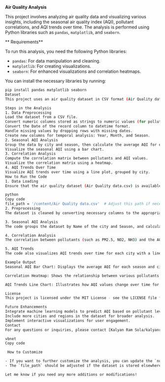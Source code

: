 **Air Quality Analysis**

This project involves analyzing air quality data and visualizing various insights, including the seasonal air quality index (AQI), pollutant correlations, and AQI trends over time. The analysis is performed using Python libraries such as `pandas`, `matplotlib`, and `seaborn`.

** Requirements**

To run this analysis, you need the following Python libraries:

- `pandas`: For data manipulation and cleaning.
- `matplotlib`: For creating visualizations.
- `seaborn`: For enhanced visualizations and correlation heatmaps.

You can install the necessary libraries by running:

```bash
pip install pandas matplotlib seaborn
Dataset
This project uses an air quality dataset in CSV format (Air Quality data.csv). The dataset includes columns such as pollutant levels (e.g., PM2.5, NO2, NH3), air quality index (AQI) values, and the date of the record. The dataset is cleaned and analyzed for different insights related to air quality.

Steps in the Analysis
1. Data Preprocessing
Load the dataset from a CSV file.
Convert numeric columns stored as strings to numeric values (for pollutants).
Convert the Date of the record column to datetime format.
Handle missing values by dropping rows with missing dates.
Create new columns for temporal analysis: Year, Month, and Season.
2. Seasonal AQI Analysis
Group the data by city and season, then calculate the average AQI for each group.
Visualize the seasonal AQI using a bar chart.
3. Correlation Analysis
Compute the correlation matrix between pollutants and AQI values.
Visualize the correlation matrix using a heatmap.
4. AQI Trends Over Time
Visualize AQI trends over time using a line plot, grouped by city.
How to Run the Code
1. Data Loading
Ensure that the air quality dataset (Air Quality data.csv) is available in your working directory or update the file path in the code:

python
Copy code
file_path = '/content/Air Quality data.csv'  # Adjust this path if necessary
2. Preprocessing
The dataset is cleaned by converting necessary columns to the appropriate formats and handling missing values. It also adds columns for temporal analysis (Year, Month, Season).

3. Seasonal AQI Analysis
The code groups the dataset by Name of the city and Season, and calculates the average AQI for each group. The results are visualized in a bar chart.

4. Correlation Analysis
The correlation between pollutants (such as PM2.5, NO2, NH3) and the AQI is computed and visualized using a heatmap.

5. AQI Trends
The code also visualizes AQI trends over time for each city with a line chart.

Example Output
Seasonal AQI Bar Chart: Displays the average AQI for each season and city.

Correlation Heatmap: Shows the relationship between various pollutants and AQI values.

AQI Trends Line Chart: Illustrates how AQI values change over time for each city.

License
This project is licensed under the MIT License - see the LICENSE file for details.

Future Enhancements
Integrate machine learning models to predict AQI based on pollutant levels.
Include more cities and regions in the dataset for broader analysis.
Implement interactive visualizations for user engagement.
Contact
For any questions or inquiries, please contact [Kalyan Ram Sola/kalyanramsola@gmail.com].

vbnet
Copy code

 How to Customize

- If you want to further customize the analysis, you can update the `numeric_cols` and `pollutant_cols` lists to include other pollutant columns from the dataset.
- The `file_path` should be adjusted if the dataset is stored elsewhere, either locally or on cloud storage.

Let me know if you need any more additions or modifications!






